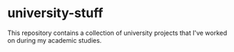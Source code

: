 # university-stuff
This repository contains a collection of university projects that I've worked on during my academic studies.
